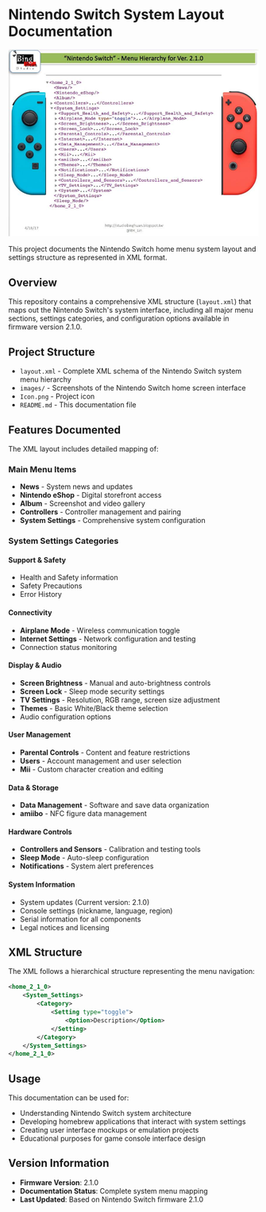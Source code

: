 # Nintendo Switch System Layout Documentation

<img src="./images/Nintendo-Switch-home-screen2.png" alt="Nintendo Switch Home Screen" width="600">

This project documents the Nintendo Switch home menu system layout and settings structure as represented in XML format.

## Overview

This repository contains a comprehensive XML structure (`layout.xml`) that maps out the Nintendo Switch's system interface, including all major menu sections, settings categories, and configuration options available in firmware version 2.1.0.

## Project Structure

- `layout.xml` - Complete XML schema of the Nintendo Switch system menu hierarchy
- `images/` - Screenshots of the Nintendo Switch home screen interface
- `Icon.png` - Project icon
- `README.md` - This documentation file

## Features Documented

The XML layout includes detailed mapping of:

### Main Menu Items
- **News** - System news and updates
- **Nintendo eShop** - Digital storefront access
- **Album** - Screenshot and video gallery
- **Controllers** - Controller management and pairing
- **System Settings** - Comprehensive system configuration

### System Settings Categories

#### Support & Safety
- Health and Safety information
- Safety Precautions
- Error History

#### Connectivity
- **Airplane Mode** - Wireless communication toggle
- **Internet Settings** - Network configuration and testing
- Connection status monitoring

#### Display & Audio
- **Screen Brightness** - Manual and auto-brightness controls
- **Screen Lock** - Sleep mode security settings
- **TV Settings** - Resolution, RGB range, screen size adjustment
- **Themes** - Basic White/Black theme selection
- Audio configuration options

#### User Management
- **Parental Controls** - Content and feature restrictions
- **Users** - Account management and user selection
- **Mii** - Custom character creation and editing

#### Data & Storage
- **Data Management** - Software and save data organization
- **amiibo** - NFC figure data management

#### Hardware Controls
- **Controllers and Sensors** - Calibration and testing tools
- **Sleep Mode** - Auto-sleep configuration
- **Notifications** - System alert preferences

#### System Information
- System updates (Current version: 2.1.0)
- Console settings (nickname, language, region)
- Serial information for all components
- Legal notices and licensing

## XML Structure

The XML follows a hierarchical structure representing the menu navigation:

```xml
<home_2_1_0>
    <System_Settings>
        <Category>
            <Setting type="toggle">
                <Option>Description</Option>
            </Setting>
        </Category>
    </System_Settings>
</home_2_1_0>
```

## Usage

This documentation can be used for:
- Understanding Nintendo Switch system architecture
- Developing homebrew applications that interact with system settings
- Creating user interface mockups or emulation projects
- Educational purposes for game console interface design

## Version Information

- **Firmware Version**: 2.1.0
- **Documentation Status**: Complete system menu mapping
- **Last Updated**: Based on Nintendo Switch firmware 2.1.0